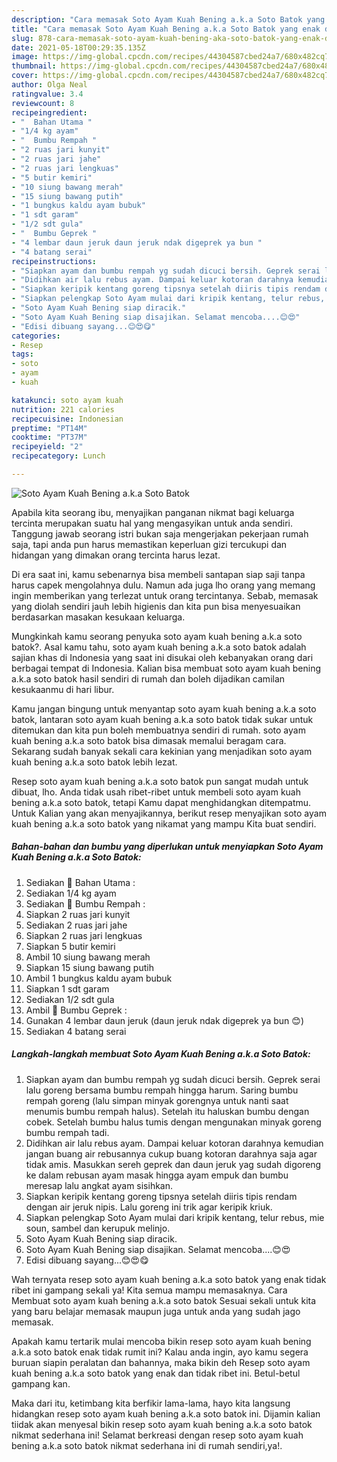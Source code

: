 ```yaml
---
description: "Cara memasak Soto Ayam Kuah Bening a.k.a Soto Batok yang enak dan Mudah Dibuat"
title: "Cara memasak Soto Ayam Kuah Bening a.k.a Soto Batok yang enak dan Mudah Dibuat"
slug: 878-cara-memasak-soto-ayam-kuah-bening-aka-soto-batok-yang-enak-dan-mudah-dibuat
date: 2021-05-18T00:29:35.135Z
image: https://img-global.cpcdn.com/recipes/44304587cbed24a7/680x482cq70/soto-ayam-kuah-bening-aka-soto-batok-foto-resep-utama.jpg
thumbnail: https://img-global.cpcdn.com/recipes/44304587cbed24a7/680x482cq70/soto-ayam-kuah-bening-aka-soto-batok-foto-resep-utama.jpg
cover: https://img-global.cpcdn.com/recipes/44304587cbed24a7/680x482cq70/soto-ayam-kuah-bening-aka-soto-batok-foto-resep-utama.jpg
author: Olga Neal
ratingvalue: 3.4
reviewcount: 8
recipeingredient:
- "  Bahan Utama "
- "1/4 kg ayam"
- "  Bumbu Rempah "
- "2 ruas jari kunyit"
- "2 ruas jari jahe"
- "2 ruas jari lengkuas"
- "5 butir kemiri"
- "10 siung bawang merah"
- "15 siung bawang putih"
- "1 bungkus kaldu ayam bubuk"
- "1 sdt garam"
- "1/2 sdt gula"
- "  Bumbu Geprek "
- "4 lembar daun jeruk daun jeruk ndak digeprek ya bun "
- "4 batang serai"
recipeinstructions:
- "Siapkan ayam dan bumbu rempah yg sudah dicuci bersih. Geprek serai lalu goreng bersama bumbu rempah hingga harum. Saring bumbu rempah goreng (lalu simpan minyak gorengnya untuk nanti saat menumis bumbu rempah halus). Setelah itu haluskan bumbu dengan cobek. Setelah bumbu halus tumis dengan mengunakan minyak goreng bumbu rempah tadi."
- "Didihkan air lalu rebus ayam. Dampai keluar kotoran darahnya kemudian jangan buang air rebusannya cukup buang kotoran darahnya saja agar tidak amis. Masukkan sereh geprek dan daun jeruk yag sudah digoreng ke dalam rebusan ayam masak hingga ayam empuk dan bumbu meresap lalu angkat ayam sisihkan."
- "Siapkan keripik kentang goreng tipsnya setelah diiris tipis rendam dengan air jeruk nipis. Lalu goreng ini trik agar keripik kriuk."
- "Siapkan pelengkap Soto Ayam mulai dari kripik kentang, telur rebus, mie soun, sambel dan kerupuk melinjo."
- "Soto Ayam Kuah Bening siap diracik."
- "Soto Ayam Kuah Bening siap disajikan. Selamat mencoba....😊😍"
- "Edisi dibuang sayang...😊😍😋"
categories:
- Resep
tags:
- soto
- ayam
- kuah

katakunci: soto ayam kuah 
nutrition: 221 calories
recipecuisine: Indonesian
preptime: "PT14M"
cooktime: "PT37M"
recipeyield: "2"
recipecategory: Lunch

---
```



![Soto Ayam Kuah Bening a.k.a Soto Batok](https://img-global.cpcdn.com/recipes/44304587cbed24a7/680x482cq70/soto-ayam-kuah-bening-aka-soto-batok-foto-resep-utama.jpg)

Apabila kita seorang ibu, menyajikan panganan nikmat bagi keluarga tercinta merupakan suatu hal yang mengasyikan untuk anda sendiri. Tanggung jawab seorang istri bukan saja mengerjakan pekerjaan rumah saja, tapi anda pun harus memastikan keperluan gizi tercukupi dan hidangan yang dimakan orang tercinta harus lezat.

Di era  saat ini, kamu sebenarnya bisa membeli santapan siap saji tanpa harus capek mengolahnya dulu. Namun ada juga lho orang yang memang ingin memberikan yang terlezat untuk orang tercintanya. Sebab, memasak yang diolah sendiri jauh lebih higienis dan kita pun bisa menyesuaikan berdasarkan masakan kesukaan keluarga. 



Mungkinkah kamu seorang penyuka soto ayam kuah bening a.k.a soto batok?. Asal kamu tahu, soto ayam kuah bening a.k.a soto batok adalah sajian khas di Indonesia yang saat ini disukai oleh kebanyakan orang dari berbagai tempat di Indonesia. Kalian bisa membuat soto ayam kuah bening a.k.a soto batok hasil sendiri di rumah dan boleh dijadikan camilan kesukaanmu di hari libur.

Kamu jangan bingung untuk menyantap soto ayam kuah bening a.k.a soto batok, lantaran soto ayam kuah bening a.k.a soto batok tidak sukar untuk ditemukan dan kita pun boleh membuatnya sendiri di rumah. soto ayam kuah bening a.k.a soto batok bisa dimasak memalui beragam cara. Sekarang sudah banyak sekali cara kekinian yang menjadikan soto ayam kuah bening a.k.a soto batok lebih lezat.

Resep soto ayam kuah bening a.k.a soto batok pun sangat mudah untuk dibuat, lho. Anda tidak usah ribet-ribet untuk membeli soto ayam kuah bening a.k.a soto batok, tetapi Kamu dapat menghidangkan ditempatmu. Untuk Kalian yang akan menyajikannya, berikut resep menyajikan soto ayam kuah bening a.k.a soto batok yang nikamat yang mampu Kita buat sendiri.

<!--inarticleads1-->

##### Bahan-bahan dan bumbu yang diperlukan untuk menyiapkan Soto Ayam Kuah Bening a.k.a Soto Batok:

1. Sediakan  🐣 Bahan Utama :
1. Sediakan 1/4 kg ayam
1. Sediakan  🐣 Bumbu Rempah :
1. Siapkan 2 ruas jari kunyit
1. Sediakan 2 ruas jari jahe
1. Siapkan 2 ruas jari lengkuas
1. Siapkan 5 butir kemiri
1. Ambil 10 siung bawang merah
1. Siapkan 15 siung bawang putih
1. Ambil 1 bungkus kaldu ayam bubuk
1. Siapkan 1 sdt garam
1. Sediakan 1/2 sdt gula
1. Ambil  🐣 Bumbu Geprek :
1. Gunakan 4 lembar daun jeruk (daun jeruk ndak digeprek ya bun 😊)
1. Sediakan 4 batang serai




<!--inarticleads2-->

##### Langkah-langkah membuat Soto Ayam Kuah Bening a.k.a Soto Batok:

1. Siapkan ayam dan bumbu rempah yg sudah dicuci bersih. Geprek serai lalu goreng bersama bumbu rempah hingga harum. Saring bumbu rempah goreng (lalu simpan minyak gorengnya untuk nanti saat menumis bumbu rempah halus). Setelah itu haluskan bumbu dengan cobek. Setelah bumbu halus tumis dengan mengunakan minyak goreng bumbu rempah tadi.
1. Didihkan air lalu rebus ayam. Dampai keluar kotoran darahnya kemudian jangan buang air rebusannya cukup buang kotoran darahnya saja agar tidak amis. Masukkan sereh geprek dan daun jeruk yag sudah digoreng ke dalam rebusan ayam masak hingga ayam empuk dan bumbu meresap lalu angkat ayam sisihkan.
1. Siapkan keripik kentang goreng tipsnya setelah diiris tipis rendam dengan air jeruk nipis. Lalu goreng ini trik agar keripik kriuk.
1. Siapkan pelengkap Soto Ayam mulai dari kripik kentang, telur rebus, mie soun, sambel dan kerupuk melinjo.
1. Soto Ayam Kuah Bening siap diracik.
1. Soto Ayam Kuah Bening siap disajikan. Selamat mencoba....😊😍
1. Edisi dibuang sayang...😊😍😋




Wah ternyata resep soto ayam kuah bening a.k.a soto batok yang enak tidak ribet ini gampang sekali ya! Kita semua mampu memasaknya. Cara Membuat soto ayam kuah bening a.k.a soto batok Sesuai sekali untuk kita yang baru belajar memasak maupun juga untuk anda yang sudah jago memasak.

Apakah kamu tertarik mulai mencoba bikin resep soto ayam kuah bening a.k.a soto batok enak tidak rumit ini? Kalau anda ingin, ayo kamu segera buruan siapin peralatan dan bahannya, maka bikin deh Resep soto ayam kuah bening a.k.a soto batok yang enak dan tidak ribet ini. Betul-betul gampang kan. 

Maka dari itu, ketimbang kita berfikir lama-lama, hayo kita langsung hidangkan resep soto ayam kuah bening a.k.a soto batok ini. Dijamin kalian tiidak akan menyesal bikin resep soto ayam kuah bening a.k.a soto batok nikmat sederhana ini! Selamat berkreasi dengan resep soto ayam kuah bening a.k.a soto batok nikmat sederhana ini di rumah sendiri,ya!.

